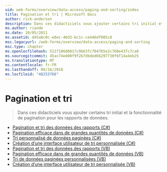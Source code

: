 ```yaml
---
uid: web-forms/overview/data-access/paging-and-sorting/index
title: Pagination et tri | Microsoft Docs
author: rick-anderson
description: Dans ces didacticiels vous ajouter certains tri initial et la fonctionnalité de pagination pour les rapports de données.
ms.author: riande
ms.date: 10/05/2011
ms.assetid: d45a8c0c-e8ec-46d3-bc1c-ce446df005c8
msc.legacyurl: /web-forms/overview/data-access/paging-and-sorting
msc.type: chapter
ms.openlocfilehash: 5127106d6017c9b63fc704765e2c760e437c7ca0
ms.sourcegitcommit: 45ac74e400f9f2b7dbded66297730f6f14a4eb25
ms.translationtype: MT
ms.contentlocale: fr-FR
ms.lasthandoff: 08/16/2018
ms.locfileid: "48253766"
---
```

<a name="paging-and-sorting"></a>Pagination et tri
====================
> Dans ces didacticiels vous ajouter certains tri initial et la fonctionnalité de pagination pour les rapports de données.


- [Pagination et tri des données des rapports (C#)](paging-and-sorting-report-data-cs.md)
- [Pagination efficace dans de grandes quantités de données (C#)](efficiently-paging-through-large-amounts-of-data-cs.md)
- [Tri personnalisé de données paginées (C#)](sorting-custom-paged-data-cs.md)
- [Création d’une interface utilisateur de tri personnalisée (C#)](creating-a-customized-sorting-user-interface-cs.md)
- [Pagination et tri des données des rapports (VB)](paging-and-sorting-report-data-vb.md)
- [Pagination efficace dans de grandes quantités de données (VB)](efficiently-paging-through-large-amounts-of-data-vb.md)
- [Tri de données paginées personnalisées (VB)](sorting-custom-paged-data-vb.md)
- [Création d’une interface utilisateur de tri personnalisée (VB)](creating-a-customized-sorting-user-interface-vb.md)
